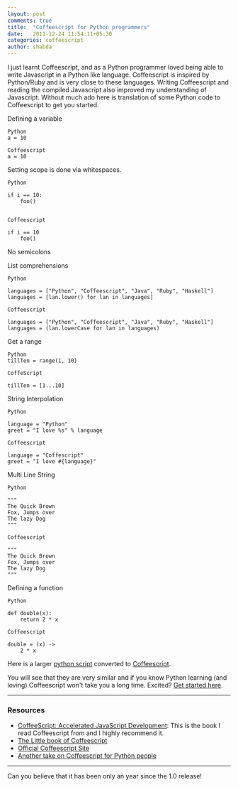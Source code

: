 ```yaml
---
layout: post
comments: true
title:  "Coffeescript for Python programmers"
date:   2011-12-24 11:54:11+05:30
categories: coffeescript
author: shabda
---
```

I just learnt Coffeescript, and as a Python programmer loved being able to write Javascript in a Python like language. Coffeescript is inspired by
Python/Ruby and is very close to these languages. Writing Coffeescript and reading the compiled Javascript also improved my understanding of Javascript.
Without much ado here is translation of some Python code to Coffeescript to get you started.

Defining a variable

	Python
	a = 10

	Coffeescript
	a = 10

Setting scope is done via whitespaces.

	Python

	if i == 10:
		foo()


	Coffeescript

	if i == 10
		foo()


No semicolons

List comprehensions

	Python

	languages = ["Python", "Coffeescript", "Java", "Ruby", "Haskell"]
	languages = [lan.lower() for lan in languages]

	Coffeescript

	languages = ["Python", "Coffeescript", "Java", "Ruby", "Haskell"]
	languages = (lan.lowerCase for lan in languages)

Get a range

	Python
	tillTen = range(1, 10)

	CoffeScript

	tillTen = [1...10]

String Interpolation

	Python

	language = "Python"
	greet = "I love %s" % language

	Coffeescript

	language = "Coffescript"
	greet = "I love #{language}"


Multi Line String

	Python

	"""
	The Quick Brown
	Fox, Jumps over
	The lazy Dog
	"""

	Coffeescript

	"""
	The Quick Brown
	Fox, Jumps over
	The lazy Dog
	"""

Defining a function

	Python

	def double(x):
		return 2 * x

	Coffeescript

	double = (x) ->
		2 * x




Here is a larger [python script](https://github.com/shabda/humanhash-coffeescript/blob/master/humanhash.py) converted to [Coffeescript](https://github.com/shabda/humanhash-coffeescript/blob/master/humanhash.coffee).


You will see that they are very similar and if you know Python learning (and loving) Coffeescript won't take you a long time. Excited?
[Get started here](http://coffeescript.org/).

----

### Resources

* [CoffeeScript: Accelerated JavaScript Development](http://pragprog.com/book/tbcoffee/coffeescript): This is the book I read Coffeescript from and I highly recommend it.
* [The Little book of Coffeescript](http://arcturo.github.com/library/coffeescript/)
* [Official Coffeescript Site](Http://coffeescript.org/)
* [Another take on Coffeescript for Python people](http://blog.ssokolow.com/archives/2011/05/07/a-python-programmers-first-impression-of-coffeescript/)


-----
Can you believe that it has been only an year since the 1.0 release!


